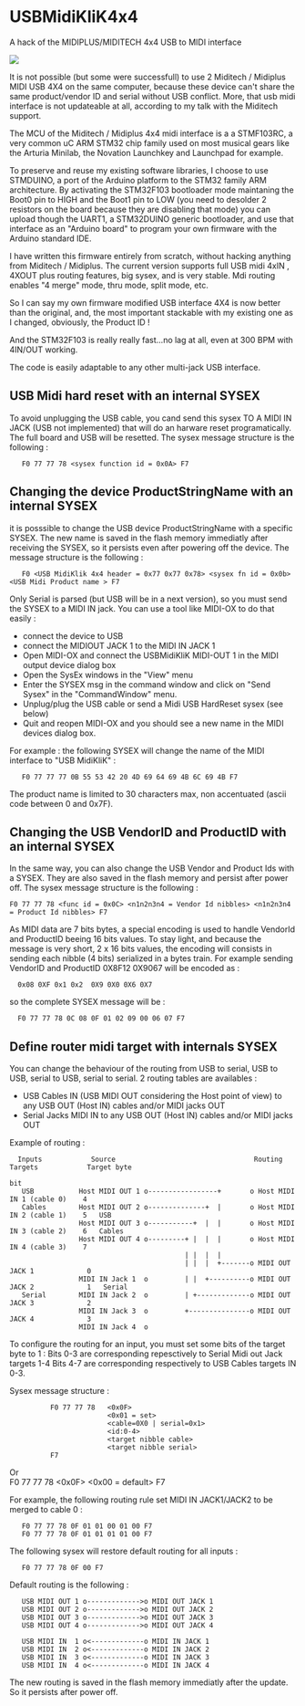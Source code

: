 # USBMidiKliK4x4
A hack of the MIDIPLUS/MIDITECH 4x4 USB to MIDI interface

<img border="0" src="https://medias.audiofanzine.com/images/normal/miditech-midiface-4x4-1642123.jpg"  />

It is not possible (but some were successfull) to use 2 Miditech / Midiplus MIDI USB 4X4 on the same computer, because these device can't share the same product/vendor ID and serial without USB conflict. More, that usb midi interface is not updateable at all, according to my talk with the Miditech support.

The MCU of the Miditech / Midiplus 4x4 midi interface is a a STMF103RC, a very common uC ARM STM32 chip family used on most musical gears like the Arturia Minilab, the Novation Launchkey and Launchpad for example. 

To preserve and reuse my existing software libraries, I choose to use STMDUINO, a port of the Arduino platform to the STM32 family ARM architecture. By activating the STM32F103 bootloader mode maintaning the Boot0 pin to HIGH and the Boot1 pin to LOW (you need to desolder 2 resistors on the board because they are disabling that mode) you can upload though the UART1, a STM32DUINO generic bootloader, and use that interface as an "Arduino board" to program your own firmware with the Arduino standard IDE.

I have written this firmware entirely from scratch, without hacking anything from Miditech / Midiplus. 
The current version supports full USB midi 4xIN , 4XOUT plus routing features, big sysex, and is very stable.
Mdi routing enables "4 merge" mode, thru mode, split mode, etc.  

So I can say my own firmware modified USB interface 4X4 is now better than the original, and, the most important stackable with my existing one as I changed, obviously,  the Product ID !  

And the STM32F103 is really really fast...no lag at all, even at 300 BPM with 4IN/OUT working.

The code is easily adaptable to any other multi-jack USB interface.

## USB Midi hard reset with an internal SYSEX

To avoid unplugging the USB cable, you cand send this sysex TO A MIDI IN JACK (USB not implemented) that will do an harware reset programatically.  The full board and USB will be resetted. The sysex message structure is the following :

       F0 77 77 78 <sysex function id = 0x0A> F7

## Changing the device ProductStringName with an internal SYSEX

it is posssible to change the USB device ProductStringName with a specific SYSEX. The new name is saved in the flash memory immediatly after receiving the SYSEX, so it persists even after powering off the device.   The message structure is the following :

       F0 <USB MidiKlik 4x4 header = 0x77 0x77 0x78> <sysex fn id = 0x0b> <USB Midi Product name > F7

Only Serial is parsed (but USB will be in a next version), so you must send the SYSEX to a MIDI IN jack.
You can use a tool like MIDI-OX to do that easily :
- connect the device to USB 
- connect the MIDIOUT JACK 1 to the MIDI IN JACK 1
- Open MIDI-OX and connect the USBMidiKliK MIDI-OUT 1 in the MIDI output device dialog box
- Open the SysEx windows in the "View" menu
- Enter the SYSEX msg in the command window and click on "Send Sysex" in the "CommandWindow" menu.  
- Unplug/plug the USB cable or send a Midi USB HardReset sysex (see below)
- Quit and reopen MIDI-OX and you should see a new name in the MIDI devices dialog box.

For example : the following SYSEX will change the name of the MIDI interface to "USB MidiKliK" :

       F0 77 77 77 0B 55 53 42 20 4D 69 64 69 4B 6C 69 4B F7

The product name is limited to 30 characters max, non accentuated (ascii code between 0 and 0x7F).

## Changing the USB VendorID and ProductID with an internal SYSEX

In the same way, you can also change the USB Vendor and Product Ids with a SYSEX. They are also saved in the flash memory and persist after power off. The sysex message structure is the following :

    F0 77 77 78 <func id = 0x0C> <n1n2n3n4 = Vendor Id nibbles> <n1n2n3n4 = Product Id nibbles> F7

As MIDI data are 7 bits bytes, a special encoding is used to handle VendorId and ProductID beeing 16 bits values.  To stay light, and because the message is very short, 2 x 16 bits values, the encoding will consists in sending each nibble (4 bits) serialized in a bytes train. For example sending VendorID and ProductID 0X8F12 0X9067 will be encoded as :
			
      0x08 0XF 0x1 0x2  0X9 0X0 0X6 0X7

so the complete SYSEX message will be :

      F0 77 77 78 0C 08 0F 01 02 09 00 06 07 F7

## Define router midi target with internals SYSEX

You can change the behaviour of the routing from USB to serial, USB to USB, serial to USB, serial to serial.
2 routing tables are availables :

- USB Cables IN (USB MIDI OUT considering the Host point of view) to any USB OUT (Host IN) cables and/or MIDI jacks OUT 
- Serial Jacks MIDI IN to any USB OUT (Host IN) cables and/or MIDI jacks OUT 

Example of routing :
                  
      Inputs            Source                                  Routing Targets            Target byte
                                                                                           bit
       USB           Host MIDI OUT 1 o-----------------+       o Host MIDI IN 1 (cable 0)    4                           
       Cables        Host MIDI OUT 2 o--------------+  |       o Host MIDI IN 2 (cable 1)    5   USB
                     Host MIDI OUT 3 o-----------+  |  |       o Host MIDI IN 3 (cable 2)    6   Cables
                     Host MIDI OUT 4 o---------+ |  |  |       o Host MIDI IN 4 (cable 3)    7
                                               | |  |  |       
                                               | |  |  +-------o MIDI OUT JACK 1             0
                     MIDI IN Jack 1  o         | |  +----------o MIDI OUT JACK 2             1   Serial 
       Serial        MIDI IN Jack 2  o         | +-------------o MIDI OUT JACK 3             2
                     MIDI IN Jack 3  o         +---------------o MIDI OUT JACK 4             3
                     MIDI IN Jack 4  o

To configure the routing for an input, you must set some bits of the target byte to 1 :
Bits 0-3 are corresponding repesctively to Serial Midi out Jack targets 1-4
Bits 4-7 are corresponding respectively to USB Cables targets IN 0-3.

Sysex message structure :

              F0 77 77 78   <0x0F> 
                            <0x01 = set> 
                            <cable=0X0 | serial=0x1> 
                            <id:0-4> 
                            <target nibble cable> 
                            <target nibble serial> 
              F7
                     
Or                     
              F0 77 77 78   <0x0F> <0x00 = default> F7  

For example, the following routing rule set MIDI IN JACK1/JACK2 to be merged to cable 0 :

       F0 77 77 78 0F 01 01 00 01 00 F7
       F0 77 77 78 0F 01 01 01 01 00 F7
       
The following sysex will restore default routing for all inputs :

       F0 77 77 78 0F 00 F7

Default routing is the following :

       USB MIDI OUT 1 o------------->o MIDI OUT JACK 1 
       USB MIDI OUT 2 o------------->o MIDI OUT JACK 2 
       USB MIDI OUT 3 o------------->o MIDI OUT JACK 3 
       USB MIDI OUT 4 o------------->o MIDI OUT JACK 4 

       USB MIDI IN  1 o<-------------o MIDI IN JACK 1 
       USB MIDI IN  2 o<-------------o MIDI IN JACK 2 
       USB MIDI IN  3 o<-------------o MIDI IN JACK 3 
       USB MIDI IN  4 o<-------------o MIDI IN JACK 4 

The new routing is saved in the flash memory immediatly after the update. So it persists after power off.
